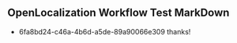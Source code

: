 ## OpenLocalization Workflow Test MarkDown
* 6fa8bd24-c46a-4b6d-a5de-89a90066e309 thanks!

<!--HONumber=Jul16_HO4-->


